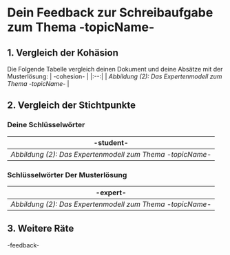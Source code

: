 # Dein Feedback zur Schreibaufgabe zum Thema -topicName- 


## 1. Vergleich der Kohäsion


Die Folgende Tabelle vergleich deinen Dokument und deine Absätze mit der Musterlösung:
| -cohesion- |
|:--:|
| *Abbildung (2): Das Expertenmodell zum Thema -topicName-* |

## 2. Vergleich der Stichtpunkte

### Deine Schlüsselwörter

| -student- |
|:--:|
| *Abbildung (2): Das Expertenmodell zum Thema -topicName-* |

###  Schlüsselwörter Der Musterlösung

| -expert- |
|:--:|
| *Abbildung (2): Das Expertenmodell zum Thema -topicName-* |




## 3. Weitere Räte

-feedback-